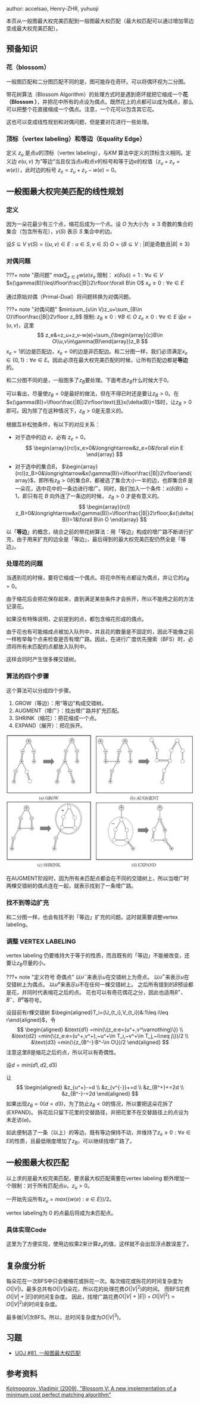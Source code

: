 author: accelsao, Henry-ZHR, yuhuoji

本页从一般图最大权完美匹配到一般图最大权匹配（最大权匹配可以通过增加零边变成最大权完美匹配）。

## 预备知识

### 花（blossom）

一般图匹配和二分图匹配不同的是，图可能存在奇环。可以将偶环视为二分图。

带花树算法（Blossom Algorithm）的处理方式时是遇到奇环就把它缩成一个**花（Blossom ）**，并把花中所有的点设为偶点。既然花上的点都可以成为偶点，那么可以把整个花直接缩成一个偶点。注意，一个花可以包含其它花。

这也可以变成线性规划和对偶问题，但是要对花进行一些处理。

### 顶标（vertex labeling）和等边（Equality Edge）

定义 $z_u$ 是点$u$的顶标（vertex labeling），与$KM$ 算法中定义的顶标含义相同。定义边 $e(u,v)$ 为”等边“当且仅当点$u$和点$v$的标号和等于边$e$的权值（$z_u+z_v=w(e)$），此时边的标号 $z_e=z_u+z_v−w(e)=0$。

## 一般图最大权完美匹配的线性规划

### 定义

因为一朵花最少有三个点，缩花后成为一个点。设 $O$ 为大小为 $≥3$ 奇数的集合的集合（包含所有花），$\gamma(S)$ 表示 $S$ 集合中的边。

设$S\subseteq V$
$\gamma(S)=\{(u,v)\in E:u\in S,v\in S\}$
$O=\{B\subseteq V:|B|\text{是奇数且}|B|\geq3\}$

### 对偶问题

???+ note "原问题"
    $max\sum_{e\in E}w(e)x_e$
    限制：
    $x(\delta(u))=1:\forall u\in V$ 
    $x(\gamma(B))\leq\lfloor\frac{|B|}2\rfloor:\forall B\in O$ 
    $x_e\geq0:\forall e\in E$

通过原始对偶（Primal-Dual）将问题转换为对偶问题。

???+ note "对偶问题"
    $min\sum_{u\in V}z_u+\sum_{B\in O}\lfloor\frac{|B|}2\rfloor z_B$ 
    限制:
    $z_B\geq0:\forall B\in O$
    $z_e\geq0:\forall e\in E$
    设$e=(u,v)$，这里
$$
z_e&=z_u+z_v-w(e)+\sum_{\begin{array}{c}B\in O\\u,v\in\gamma(B)\end{array}}z_B
$$
$x_e=1$的边是匹配边，$x_e=0$的边是非匹配边。和二分图一样，我们必须满足$x_e\in\{0,1\}:\forall e\in E$。因此必须在最大权完美匹配的时候，让所有匹配边都是**等边**的。

和二分图不同的是，一般图多了$z_B$要处理。下面考虑$z_B$什么时候大于$0$。

可以看出，尽量使$z_B=0$是最好的做法，但在不得已时还是要让$z_B>0$。在$x(\gamma(B))=\lfloor\frac{|B|}2\rfloor\text{且}x(\delta(B))=1$时，让$z_B>0$即可。因为除了在这种情况下，$z_B>0$是无意义的。

根据互补松弛条件，有以下的对应关系：

- 对于选中的边 $e$，必有 $z_e=0$。
  $$
  \begin{array}{rcl}x_e>0&\longrightarrow&z_e=0&\forall e\in E
  \end{array}
  $$
  
- 对于选中的集合$B$， $\begin{array} {rcl}z_B>0&\longrightarrow&x(\gamma(B))=\lfloor\frac{|B|}2\rfloor\end{array}$，即所有$z_B>0$的集合$B$，都被选了集合大小一半的边，也即集合$B$ 是一朵花，选中花中的一条边进行增广。同时，我们加入一个条件：$x(\delta(B))=1$，即只有花 $B$ 向外连了一条边的时候， $z_B>0$ 才是有意义的。
  $$
  \begin{array}{rcl}
  z_B>0&\longrightarrow&x(\gamma(B))=\lfloor\frac{|B|}2\rfloor,&x(\delta(B))=1&\forall B\in O
  \end{array}
  $$

以「**等边**」的概念，结合之前的带花树算法：用「等边」构成的增广路不断进行扩充，由于用来扩充的边全是「等边」，最后得到的最大权完美匹配仍然全是「等边」。

### 处理花的问题

当遇到花的时候，要将它缩成一个偶点。将花中所有点都设为偶点，并让它的$z_B=0$。

由于缩花后会把花保存起来，直到满足某些条件才会拆开，所以不能用之前的方法记录花。

如果没有特殊说明，之前提到的点，都包含缩花形成的偶点。

由于花也有可能缩成点被加入队列中，并且花的数量是不固定的，因此不能像之前一样枚举每个点来检查是否有增广路。因此，在进行广度优先搜索（BFS）时，必须将所有未匹配的点都放入队列中。

这样会同时产生很多棵交错树。

### 算法的四个步骤

这个算法可以分成四个步骤。

1. GROW（等边）：用"等边"构成交错树。
2. AUGMENT（增广）：找出增广路并扩充匹配。
3. SHRINK（缩花）：把花缩成一个点。
4. EXPAND（展开）：把花拆开。

![general-weight-match-1](images/general-weight-match-1.png)

在AUGMENT阶段时，因为所有未匹配点都会在不同的交错树上，所以当增广时两棵交错树的偶点连在一起，就表示找到了一条增广路。

### 找不到等边扩充

和二分图一样，也会有找不到「等边」扩充的问题。这时就需要调整vertex labeling。

### 调整 VERTEX LABELING

vertex labeling 仍要维持大于等于的性质，而且既有的「等边」不能被改变，还要让$z_B$尽量的小。

???+ note "定义符号 奇偶点"
    以$u^−$来表示$u$在交错树上为奇点。
    以$u^+$来表示$u$在交错树上为偶点。
    以$u^\varnothing$来表示$u$不在任何一棵交错树上。
    之后所有提到的$B$预设都是花，并同时代表缩花之后的点。
    花也可以有奇花偶花之分，因此也适用$B^+$、$B^−$、$B^\varnothing$等符号。

设目前有r棵交错树 $\begin{aligned}T_i=(U_{t_i},V_{t_i})&:1\leq i\leq r\end{aligned}$，令
$$
\begin{aligned}
&\text{d1} =min(\{z_e:e=(u^+,v^\varnothing)\})  \\
&\text{d2} =min(\{z_e:e=(u^+,v^+),~u^+\in T_i,~v^+\in T_j,~i\neq j\})/2  \\
&\text{d3} =min(\{z_{B^-}:B^-\in O\})/2 
\end{aligned}
$$
注意这里$B$是缩花之后的点，所以可以有奇偶性。

设$d=min(d1,d2,d3)$

让
$$
\begin{aligned}
&z_{u^+}-=d \\
&z_{v^{-}}+=d \\
&z_{B^+}+=2d \\
&z_{B^-}-=2d
\end{aligned}
$$
如果出现$z_B=0(d=d3)$，为了防止$z_B<0$的情况，所以要把这朵花拆了(EXPAND)。
拆花后只留下花里的交替路径，并把花里不在交替路径上的点设为未走访($\varnothing$)。

如此便制造了一条（以上）的等边，既有等边保持不动，并维持了$z_e\geq0:\forall e\in E$的性质，且最低限度增加了$z_B$，可以继续找增广路了。

## 一般图最大权匹配

以上求的是最大权完美匹配，要求最大权匹配需要在vertex labeling 额外增加一个限制：对于所有匹配点$u$，$z_u>0$。

一开始先设所有$z_u=max(\{w(e):e\in E\})/2$。

vertex labeling为 $0$ 的点最后将成为未匹配点。

### 具体实现Code

这里为了方便实现，使用边权乘2来计算$z_e$的值，这样就不会出现浮点数误差了。



## 复杂度分析

每朵花在一次BFS中只会被缩花或拆花一次。每次缩花或拆花的时间复杂度为$O(|V|)$。最多总共有$O(|V|)$朵花，所以花的处理花费$O(|V|^2)$的时间。 而BFS花费$O(|V| + |E|)$的时间复杂度。 因此，找增广路花费$O(|V| + |E|) + O(|V|^2) = O(|V|^2)$的时间复杂度。

最多做$|V|$次BFS。所以，总时间复杂度为$O(|V|^3)$。

## 习题

-   [UOJ #81. 一般图最大权匹配](https://uoj.ac/problem/81)

## 参考资料

[Kolmogorov, Vladimir (2009), "Blossom V: A new implementation of a minimum cost perfect matching algorithm"](http://pub.ist.ac.at/~vnk/papers/BLOSSOM5.html)
